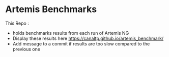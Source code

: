 # Artemis Benchmarks 

This Repo :
- holds benchmarks results from each run of Artemis NG
- Display these results here https://canaltp.github.io/artemis_benchmark/
- Add message to a commit if results are too slow compared to the previous one
